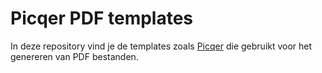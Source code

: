 # Picqer PDF templates
In deze repository vind je de templates zoals [Picqer](https://picqer.com/nl) die gebruikt voor het genereren van PDF bestanden.
